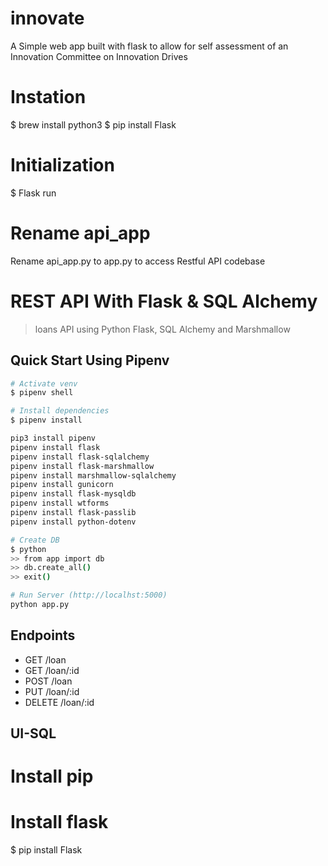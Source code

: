 # innovate
A Simple web app built with flask to allow for self assessment of an Innovation Committee on Innovation Drives


# Instation
$ brew install python3
$ pip install Flask

# Initialization
$ Flask run

# Rename api_app
Rename api_app.py to app.py to access Restful API codebase


# REST API With Flask & SQL Alchemy

> loans API using Python Flask, SQL Alchemy and Marshmallow

## Quick Start Using Pipenv

``` bash
# Activate venv
$ pipenv shell

# Install dependencies
$ pipenv install

pip3 install pipenv
pipenv install flask
pipenv install flask-sqlalchemy
pipenv install flask-marshmallow
pipenv install marshmallow-sqlalchemy
pipenv install gunicorn 
pipenv install flask-mysqldb 
pipenv install wtforms
pipenv install flask-passlib
pipenv install python-dotenv  

# Create DB
$ python
>> from app import db
>> db.create_all()
>> exit()

# Run Server (http://localhst:5000)
python app.py
```

## Endpoints

* GET     /loan
* GET     /loan/:id
* POST    /loan
* PUT     /loan/:id
* DELETE  /loan/:id

## UI-SQL
# Install pip

# Install flask
$ pip install Flask


